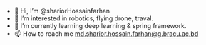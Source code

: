 - 👋 Hi, I’m @shariorHossainfarhan
- 👀 I’m interested in robotics, flying drone, traval.
- 🌱 I’m currently learning deep learning & spring framework. 
- 📫 How to reach me md.sharior.hossain.farhan@g.bracu.ac.bd

<!---
shariorHossainfarhan/shariorHossainfarhan is a ✨ special ✨ repository because its `README.md` (this file) appears on your GitHub profile.
You can click the Preview link to take a look at your changes.
--->
